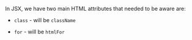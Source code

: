 In JSX, we have two main HTML attributes that needed to be aware are:

- `class` - will be `className` 

- `for` - will be  `htmlFor`

  

